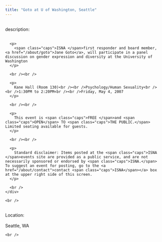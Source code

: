 ```yaml
---
title: "Goto at U of Washington, Seattle"
---
```


<div class="flexinode-body flexinode-2">
  <div class="flexinode-textarea-1">
    <div class="form-item">
      <br /> <label>description:</label><br /><br /> 
      
      <p>
        <span class="caps">ISNA </span>first responder and board member, <a href="/about/goto">Jane Goto</a>, will participate in a panel discussion on gender expression and diversity at the University of Washington
      </p>
      
      <br /><br />
      
      <p>
        Kane Hall (Room 130)<br /><br />Psychology/Human Sexuality<br /><br />1:30PM to 2:20PM<br /><br />Friday, May 4, 2007
      </p>
      
      <br /><br />
      
      <p>
        This event is <span class="caps">FREE </span>and <span class="caps">OPEN</span> TO <span class="caps">THE PUBLIC.</span> Limited seating available for guests.
      </p>
      
      <br /><br />
      
      <p>
        Standard disclaimer: Items posted at the <span class="caps">ISNA </span>events site are provided as a public service, and are not necessarily sponsored or endorsed by <span class="caps">ISNA.</span> To suggest an event for posting, go to the <a href="/about/contact">contact <span class="caps">ISNA</span></a> box at the upper right side of this screen.
      </p>
      
      <br />
    </div>
    
    <br />
  </div>
  
  <div class="flexinode-textfield-2">
    <div class="form-item">
      <br /> <label>Location:</label><br /><br /> Seattle, WA<br />
    </div>
    
    <br />
  </div>
</div>